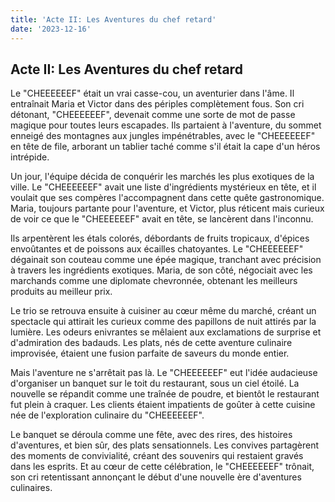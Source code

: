 ```yaml
---
title: 'Acte II: Les Aventures du chef retard'
date: '2023-12-16'
---
```


## Acte II: Les Aventures du chef retard

Le "CHEEEEEEF" était un vrai casse-cou, un aventurier dans l'âme. Il entraînait Maria et Victor dans des périples complètement fous. Son cri détonant, "CHEEEEEEF", devenait comme une sorte de mot de passe magique pour toutes leurs escapades. Ils partaient à l'aventure, du sommet enneigé des montagnes aux jungles impénétrables, avec le "CHEEEEEEF" en tête de file, arborant un tablier taché comme s'il était la cape d'un héros intrépide.

Un jour, l'équipe décida de conquérir les marchés les plus exotiques de la ville. Le "CHEEEEEEF" avait une liste d'ingrédients mystérieux en tête, et il voulait que ses compères l'accompagnent dans cette quête gastronomique. Maria, toujours partante pour l'aventure, et Victor, plus réticent mais curieux de voir ce que le "CHEEEEEEF" avait en tête, se lancèrent dans l'inconnu.

Ils arpentèrent les étals colorés, débordants de fruits tropicaux, d'épices envoûtantes et de poissons aux écailles chatoyantes. Le "CHEEEEEEF" dégainait son couteau comme une épée magique, tranchant avec précision à travers les ingrédients exotiques. Maria, de son côté, négociait avec les marchands comme une diplomate chevronnée, obtenant les meilleurs produits au meilleur prix.

Le trio se retrouva ensuite à cuisiner au cœur même du marché, créant un spectacle qui attirait les curieux comme des papillons de nuit attirés par la lumière. Les odeurs enivrantes se mêlaient aux exclamations de surprise et d'admiration des badauds. Les plats, nés de cette aventure culinaire improvisée, étaient une fusion parfaite de saveurs du monde entier.

Mais l'aventure ne s'arrêtait pas là. Le "CHEEEEEEF" eut l'idée audacieuse d'organiser un banquet sur le toit du restaurant, sous un ciel étoilé. La nouvelle se répandit comme une traînée de poudre, et bientôt le restaurant fut plein à craquer. Les clients étaient impatients de goûter à cette cuisine née de l'exploration culinaire du "CHEEEEEEF".

Le banquet se déroula comme une fête, avec des rires, des histoires d'aventures, et bien sûr, des plats sensationnels. Les convives partagèrent des moments de convivialité, créant des souvenirs qui restaient gravés dans les esprits. Et au cœur de cette célébration, le "CHEEEEEEF" trônait, son cri retentissant annonçant le début d'une nouvelle ère d'aventures culinaires.
